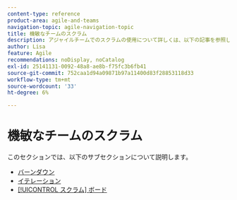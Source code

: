 ```yaml
---
content-type: reference
product-area: agile-and-teams
navigation-topic: agile-navigation-topic
title: 機敏なチームのスクラム
description: アジャイルチームでのスクラムの使用について詳しくは、以下の記事を参照してください。
author: Lisa
feature: Agile
recommendations: noDisplay, noCatalog
exl-id: 25141131-0092-48a8-ae8b-f75fc3b6fb41
source-git-commit: 752caa1d94a09871b97a11400d83f28853118d33
workflow-type: tm+mt
source-wordcount: '33'
ht-degree: 6%

---
```


# 機敏なチームのスクラム

このセクションでは、以下のサブセクションについて説明します。

* [バーンダウン](../../agile/use-scrum-in-an-agile-team/burndown/burndown.md)
* [イテレーション](../../agile/use-scrum-in-an-agile-team/iterations/iterations.md)
* [[!UICONTROL スクラム] ボード](../../agile/use-scrum-in-an-agile-team/scrum-board/scrum-board.md)
